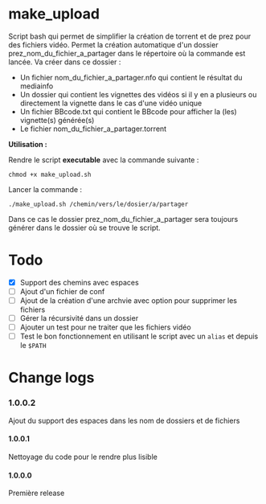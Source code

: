 # make_upload
Script bash qui permet de simplifier la création de torrent et de prez pour des fichiers vidéo.
Permet la création automatique d'un dossier prez_nom_du_fichier_a_partager dans le répertoire où la commande est lancée.
Va créer dans ce dossier :
- Un fichier nom_du_fichier_a_partager.nfo qui contient le résultat du mediainfo
- Un dossier qui contient les vignettes des vidéos si il y en a plusieurs ou directement la vignette dans le cas d'une vidéo unique
- Un fichier BBcode.txt qui contient le BBcode pour afficher la (les) vignette(s) générée(s)
- Le fichier nom_du_fichier_a_partager.torrent

**Utilisation :**

Rendre le script **executable** avec la commande suivante :

``chmod +x make_upload.sh``

Lancer la commande :

``./make_upload.sh /chemin/vers/le/dosier/a/partager``

Dans ce cas le dossier prez_nom_du_fichier_a_partager sera toujours générer dans le dossier où se trouve le script.

# Todo
- [x] Support des chemins avec espaces
- [ ] Ajout d'un fichier de conf
- [ ] Ajout de la création d'une archvie avec option pour supprimer les fichiers
- [ ] Gérer la récursivité dans un dossier
- [ ] Ajouter un test pour ne traiter que les fichiers vidéo
- [ ] Test le bon fonctionnement en utilisant le script avec un ``alias`` et depuis le ``$PATH``

# Change logs
### 1.0.0.2
Ajout du support des espaces dans les nom de dossiers et de fichiers

#### 1.0.0.1
Nettoyage du code pour le rendre plus lisible

#### 1.0.0.0
Première release
